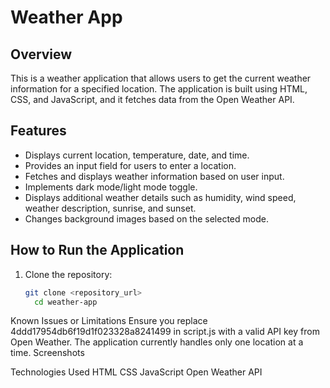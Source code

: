# Weather App

## Overview
This is a weather application that allows users to get the current weather information for a specified location. The application is built using HTML, CSS, and JavaScript, and it fetches data from the Open Weather API.

## Features
- Displays current location, temperature, date, and time.
- Provides an input field for users to enter a location.
- Fetches and displays weather information based on user input.
- Implements dark mode/light mode toggle.
- Displays additional weather details such as humidity, wind speed, weather description, sunrise, and sunset.
- Changes background images based on the selected mode.

## How to Run the Application
1. Clone the repository:
   ```bash
   git clone <repository_url>
     cd weather-app

Known Issues or Limitations
Ensure you replace 4ddd17954db6f19d1f023328a8241499 in script.js with a valid API key from Open Weather.
The application currently handles only one location at a time.
Screenshots

Technologies Used
HTML
CSS
JavaScript
Open Weather API
